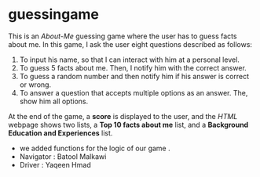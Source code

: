 # guessingame
This is an _About-Me_ guessing game where the user has to guess facts about me. In this game, I ask the user eight questions described as follows:
1. To input his name, so that I can interact with him at a personal level.
2. To guess 5 facts about me. Then, I notify him with the correct answer.
3. To guess a random number and then notify him if his answer is correct or wrong.
4. To answer a question that accepts multiple options as an answer. The, show him all options.

At the end of the game, a **score** is displayed to the user, and the _HTML_ webpage shows two lists, a **Top 10 facts about me** list, and a **Background Education and Experiences** list.
 
* we added functions for the logic of our game .
* Navigator : Batool Malkawi
* Driver : Yaqeen Hmad